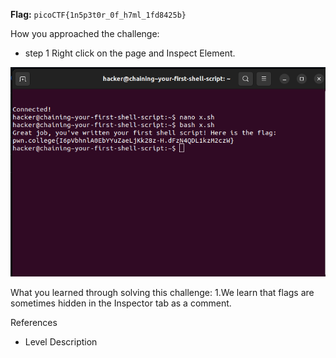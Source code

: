 **Flag:** `picoCTF{1n5p3t0r_0f_h7ml_1fd8425b}`

How you approached the challenge:

- step 1
Right click on the page and Inspect Element.


![](https://github.com/adityachawla005/cryptonite_taskphase_Aditya/raw/main/Chaining%20Commands/assets/ch-22.png)


What you learned through solving this challenge:
1.We learn that flags are sometimes hidden in the Inspector tab as a comment.


References

- Level Description
